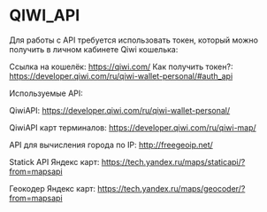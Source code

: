 # QIWI_API

Для работы с API требуется использовать токен, который можно получить в личном кабинете Qiwi кошелька:

Ссылка на кошелёк: https://qiwi.com/
Как получить токен?: https://developer.qiwi.com/ru/qiwi-wallet-personal/#auth_api

Используемые API:

QiwiAPI: https://developer.qiwi.com/ru/qiwi-wallet-personal/

QiwiAPI карт терминалов: https://developer.qiwi.com/ru/qiwi-map/

API для вычисления города по IP: http://freegeoip.net/

Statick API Яндекс карт: https://tech.yandex.ru/maps/staticapi/?from=mapsapi

Геокодер Яндекс карт: https://tech.yandex.ru/maps/geocoder/?from=mapsapi
